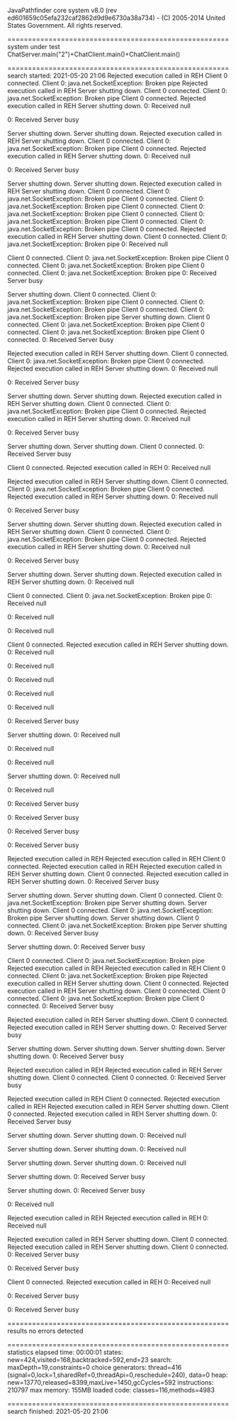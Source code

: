 JavaPathfinder core system v8.0 (rev ed601659c05efa232caf2862d9d9e6730a38a734) - (C) 2005-2014 United States Government. All rights reserved.


====================================================== system under test
ChatServer.main("2")+ChatClient.main()+ChatClient.main()

====================================================== search started: 2021-05-20 21:06
Rejected execution called in REH
Client 0 connected.
Client 0: java.net.SocketException: Broken pipe
Rejected execution called in REH
Server shutting down.
Client 0 connected.
Client 0: java.net.SocketException: Broken pipe
Client 0 connected.
Rejected execution called in REH
Server shutting down.
0: Received null

0: Received Server busy

Server shutting down.
Server shutting down.
Rejected execution called in REH
Server shutting down.
Client 0 connected.
Client 0: java.net.SocketException: Broken pipe
Client 0 connected.
Rejected execution called in REH
Server shutting down.
0: Received null

0: Received Server busy

Server shutting down.
Server shutting down.
Rejected execution called in REH
Server shutting down.
Client 0 connected.
Client 0: java.net.SocketException: Broken pipe
Client 0 connected.
Client 0: java.net.SocketException: Broken pipe
Client 0 connected.
Client 0: java.net.SocketException: Broken pipe
Client 0 connected.
Client 0: java.net.SocketException: Broken pipe
Client 0 connected.
Client 0: java.net.SocketException: Broken pipe
Client 0 connected.
Rejected execution called in REH
Server shutting down.
Client 0 connected.
Client 0: java.net.SocketException: Broken pipe
0: Received null

Client 0 connected.
Client 0: java.net.SocketException: Broken pipe
Client 0 connected.
Client 0: java.net.SocketException: Broken pipe
Client 0 connected.
Client 0: java.net.SocketException: Broken pipe
0: Received Server busy

Server shutting down.
Client 0 connected.
Client 0: java.net.SocketException: Broken pipe
Client 0 connected.
Client 0: java.net.SocketException: Broken pipe
Client 0 connected.
Client 0: java.net.SocketException: Broken pipe
Server shutting down.
Client 0 connected.
Client 0: java.net.SocketException: Broken pipe
Client 0 connected.
Client 0: java.net.SocketException: Broken pipe
Client 0 connected.
0: Received Server busy

Rejected execution called in REH
Server shutting down.
Client 0 connected.
Client 0: java.net.SocketException: Broken pipe
Client 0 connected.
Rejected execution called in REH
Server shutting down.
0: Received null

0: Received Server busy

Server shutting down.
Server shutting down.
Rejected execution called in REH
Server shutting down.
Client 0 connected.
Client 0: java.net.SocketException: Broken pipe
Client 0 connected.
Rejected execution called in REH
Server shutting down.
0: Received null

0: Received Server busy

Server shutting down.
Server shutting down.
Client 0 connected.
0: Received Server busy

Client 0 connected.
Rejected execution called in REH
0: Received null

Rejected execution called in REH
Server shutting down.
Client 0 connected.
Client 0: java.net.SocketException: Broken pipe
Client 0 connected.
Rejected execution called in REH
Server shutting down.
0: Received null

0: Received Server busy

Server shutting down.
Server shutting down.
Rejected execution called in REH
Server shutting down.
Client 0 connected.
Client 0: java.net.SocketException: Broken pipe
Client 0 connected.
Rejected execution called in REH
Server shutting down.
0: Received null

0: Received Server busy

Server shutting down.
Server shutting down.
Rejected execution called in REH
Server shutting down.
0: Received null

Client 0 connected.
Client 0: java.net.SocketException: Broken pipe
0: Received null

0: Received null

0: Received null

Client 0 connected.
Rejected execution called in REH
Server shutting down.
0: Received null

0: Received null

0: Received null

0: Received null

0: Received null

0: Received Server busy

Server shutting down.
0: Received null

0: Received null

0: Received null

Server shutting down.
0: Received null

0: Received null

0: Received Server busy

0: Received Server busy

0: Received Server busy

0: Received Server busy

Rejected execution called in REH
Rejected execution called in REH
Client 0 connected.
Rejected execution called in REH
Rejected execution called in REH
Server shutting down.
Client 0 connected.
Rejected execution called in REH
Server shutting down.
0: Received Server busy

Server shutting down.
Server shutting down.
Client 0 connected.
Client 0: java.net.SocketException: Broken pipe
Server shutting down.
Server shutting down.
Client 0 connected.
Client 0: java.net.SocketException: Broken pipe
Server shutting down.
Server shutting down.
Client 0 connected.
Client 0: java.net.SocketException: Broken pipe
Server shutting down.
0: Received Server busy

Server shutting down.
0: Received Server busy

Client 0 connected.
Client 0: java.net.SocketException: Broken pipe
Rejected execution called in REH
Rejected execution called in REH
Client 0 connected.
Client 0: java.net.SocketException: Broken pipe
Rejected execution called in REH
Server shutting down.
Client 0 connected.
Rejected execution called in REH
Server shutting down.
Client 0 connected.
Client 0 connected.
Client 0: java.net.SocketException: Broken pipe
Client 0 connected.
0: Received Server busy

Rejected execution called in REH
Server shutting down.
Client 0 connected.
Rejected execution called in REH
Server shutting down.
0: Received Server busy

Server shutting down.
Server shutting down.
Server shutting down.
Server shutting down.
0: Received Server busy

Rejected execution called in REH
Rejected execution called in REH
Server shutting down.
Client 0 connected.
Client 0 connected.
0: Received Server busy

Rejected execution called in REH
Client 0 connected.
Rejected execution called in REH
Rejected execution called in REH
Server shutting down.
Client 0 connected.
Rejected execution called in REH
Server shutting down.
0: Received Server busy

Server shutting down.
Server shutting down.
0: Received null

Server shutting down.
Server shutting down.
0: Received null

Server shutting down.
Server shutting down.
0: Received null

Server shutting down.
0: Received Server busy

Server shutting down.
0: Received Server busy

0: Received null

Rejected execution called in REH
Rejected execution called in REH
0: Received null

Rejected execution called in REH
Server shutting down.
Client 0 connected.
Rejected execution called in REH
Server shutting down.
Client 0 connected.
0: Received Server busy

0: Received Server busy

Client 0 connected.
Rejected execution called in REH
0: Received null

0: Received Server busy

0: Received Server busy


====================================================== results
no errors detected

====================================================== statistics
elapsed time:       00:00:01
states:             new=424,visited=168,backtracked=592,end=23
search:             maxDepth=19,constraints=0
choice generators:  thread=416 (signal=0,lock=1,sharedRef=0,threadApi=0,reschedule=240), data=0
heap:               new=13770,released=8399,maxLive=1450,gcCycles=592
instructions:       210797
max memory:         155MB
loaded code:        classes=116,methods=4983

====================================================== search finished: 2021-05-20 21:06
